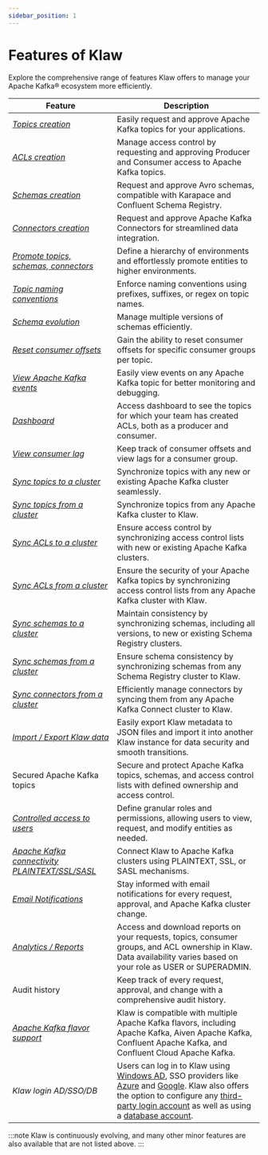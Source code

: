 ```yaml
---
sidebar_position: 1
---
```


# Features of Klaw

Explore the comprehensive range of features Klaw offers to manage your Apache Kafka® ecosystem more efficiently.

| Feature                                                                                                      | Description                                                                                                                                                                                                                                                                                                                                                                                                                                                                                                             |
| ------------------------------------------------------------------------------------------------------------ | ----------------------------------------------------------------------------------------------------------------------------------------------------------------------------------------------------------------------------------------------------------------------------------------------------------------------------------------------------------------------------------------------------------------------------------------------------------------------------------------------------------------------- |
| [_Topics creation_](../HowTo/topics/Request-a-new-topic.md)                                                  | Easily request and approve Apache Kafka topics for your applications.                                                                                                                                                                                                                                                                                                                                                                                                                                                   |
| [_ACLs creation_](../HowTo/subscriptions/Request-a-subscription.md)                                          | Manage access control by requesting and approving Producer and Consumer access to Apache Kafka topics.                                                                                                                                                                                                                                                                                                                                                                                                                  |
| [_Schemas creation_](../HowTo/schemas/Request-a-schema.md)                                                   | Request and approve Avro schemas, compatible with Karapace and Confluent Schema Registry.                                                                                                                                                                                                                                                                                                                                                                                                                               |
| [_Connectors creation_](../HowTo/connectors/Request-a-new-connector.md)                                      | Request and approve Apache Kafka Connectors for streamlined data integration.                                                                                                                                                                                                                                                                                                                                                                                                                                           |
| [_Promote topics, schemas, connectors_](../HowTo/topics/Promote-a-topic.md)                                  | Define a hierarchy of environments and effortlessly promote entities to higher environments.                                                                                                                                                                                                                                                                                                                                                                                                                            |
| [_Topic naming conventions_](../cluster-management/clusters-environments/environments.md)                    | Enforce naming conventions using prefixes, suffixes, or regex on topic names.                                                                                                                                                                                                                                                                                                                                                                                                                                           |
| [_Schema evolution_](../HowTo/schemas/manage-schemas.md)                                                     | Manage multiple versions of schemas efficiently.                                                                                                                                                                                                                                                                                                                                                                                                                                                                        |
| [_Reset consumer offsets_](../HowTo/operational/Reset-Consumer-Offsets.md)                                   | Gain the ability to reset consumer offsets for specific consumer groups per topic.                                                                                                                                                                                                                                                                                                                                                                                                                                      |
| [_View Apache Kafka events_](../HowTo/topics/View-topic-events)                                              | Easily view events on any Apache Kafka topic for better monitoring and debugging.                                                                                                                                                                                                                                                                                                                                                                                                                                       |
| [_Dashboard_](../HowTo/dashboard)                                                                            | Access dashboard to see the topics for which your team has created ACLs, both as a producer and consumer.                                                                                                                                                                                                                                                                                                                                                                                                               |
| [_View consumer lag_](../HowTo/topics/View-consumer-lag)                                                     | Keep track of consumer offsets and view lags for a consumer group.                                                                                                                                                                                                                                                                                                                                                                                                                                                      |
| [_Sync topics to a cluster_](../cluster-management/kafka-cluster-sync/sync-topics-to-cluster.md)             | Synchronize topics with any new or existing Apache Kafka cluster seamlessly.                                                                                                                                                                                                                                                                                                                                                                                                                                            |
| [_Sync topics from a cluster_](../cluster-management/kafka-cluster-sync/sync-topics-from-cluster.md)         | Synchronize topics from any Apache Kafka cluster to Klaw.                                                                                                                                                                                                                                                                                                                                                                                                                                                               |
| [_Sync ACLs to a cluster_](../cluster-management/kafka-cluster-sync/sync-acls-to-cluster.md)                 | Ensure access control by synchronizing access control lists with new or existing Apache Kafka clusters.                                                                                                                                                                                                                                                                                                                                                                                                                 |
| [_Sync ACLs from a cluster_](../cluster-management/kafka-cluster-sync/sync-acls-from-cluster.md)             | Ensure the security of your Apache Kafka topics by synchronizing access control lists from any Apache Kafka cluster with Klaw.                                                                                                                                                                                                                                                                                                                                                                                          |
| [_Sync schemas to a cluster_](../cluster-management/kafka-cluster-sync/sync-schemas-to-cluster.md)           | Maintain consistency by synchronizing schemas, including all versions, to new or existing Schema Registry clusters.                                                                                                                                                                                                                                                                                                                                                                                                     |
| [_Sync schemas from a cluster_](../cluster-management/kafka-cluster-sync/sync-schemas-from-cluster.md)       | Ensure schema consistency by synchronizing schemas from any Schema Registry cluster to Klaw.                                                                                                                                                                                                                                                                                                                                                                                                                            |
| [_Sync connectors from a cluster_](../cluster-management/kafka-cluster-sync/sync-connectors-from-cluster.md) | Efficiently manage connectors by syncing them from any Apache Kafka Connect cluster to Klaw.                                                                                                                                                                                                                                                                                                                                                                                                                            |
| [_Import / Export Klaw data_](../HowTo/exportimport/index.md)                                                | Easily export Klaw metadata to JSON files and import it into another Klaw instance for data security and smooth transitions.                                                                                                                                                                                                                                                                                                                                                                                            |
| Secured Apache Kafka topics                                                                                  | Secure and protect Apache Kafka topics, schemas, and access control lists with defined ownership and access control.                                                                                                                                                                                                                                                                                                                                                                                                    |
| [_Controlled access to users_](../user-team-management/manage-roles-permissions.md)                          | Define granular roles and permissions, allowing users to view, request, and modify entities as needed.                                                                                                                                                                                                                                                                                                                                                                                                                  |
| [_Apache Kafka connectivity PLAINTEXT/SSL/SASL_](../HowTo/clusterconnectivity/index.md)                      | Connect Klaw to Apache Kafka clusters using PLAINTEXT, SSL, or SASL mechanisms.                                                                                                                                                                                                                                                                                                                                                                                                                                         |
| [_Email Notifications_](../HowTo/notifications/index.md)                                                     | Stay informed with email notifications for every request, approval, and Apache Kafka cluster change.                                                                                                                                                                                                                                                                                                                                                                                                                    |
| [_Analytics / Reports_](../dashboard/analytics.md)                                                           | Access and download reports on your requests, topics, consumer groups, and ACL ownership in Klaw. Data availability varies based on your role as USER or SUPERADMIN.                                                                                                                                                                                                                                                                                                                                                    |
| Audit history                                                                                                | Keep track of every request, approval, and change with a comprehensive audit history.                                                                                                                                                                                                                                                                                                                                                                                                                                   |
| [_Apache Kafka flavor support_](../cluster-management/clusters-environments/clusters.md)                     | Klaw is compatible with multiple Apache Kafka flavors, including Apache Kafka, Aiven Apache Kafka, Confluent Apache Kafka, and Confluent Cloud Apache Kafka.                                                                                                                                                                                                                                                                                                                                                            |
| _Klaw login AD/SSO/DB_                                                                                       | Users can log in to Klaw using [Windows AD](authentication-authorization/authentication/windows-ad.md), SSO providers like [Azure](authentication-authorization/authentication/azure-ad.md) and [Google](authentication-authorization/authentication/google-account.md). Klaw also offers the option to configure any [third-party login account](authentication-authorization/authentication/third-party-account.md) as well as using a [database account](authentication-authorization/authentication/userpwd-db.md). |

:::note
Klaw is continuously evolving, and many other minor features are also available that are not listed above.
:::
